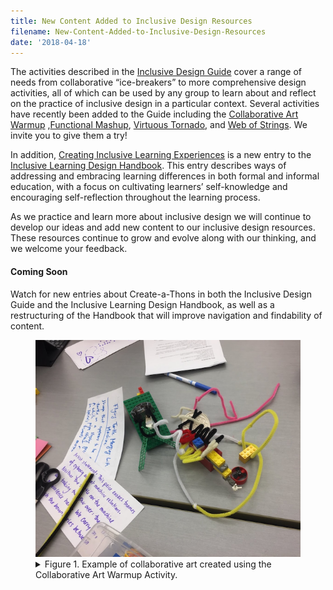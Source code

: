 ```yaml
---
title: New Content Added to Inclusive Design Resources
filename: New-Content-Added-to-Inclusive-Design-Resources
date: '2018-04-18'
---
```


The activities described in the
[Inclusive Design Guide](https://guide.inclusivedesign.ca/index.html) cover a range of needs from collaborative “ice-breakers”
to more comprehensive design activities, all of which can be used by any group to learn about and
reflect on the practice of inclusive design in a particular context. Several activities
have recently been added to the Guide including the [Collaborative Art Warmup](https://guide.inclusivedesign.ca/activities/CollaborativeArtWarmup.html)
,[Functional Mashup](https://guide.inclusivedesign.ca/activities/FunctionalMashup.html),
[Virtuous Tornado](https://guide.inclusivedesign.ca/activities/VirtuousTornado.html), and
[Web of Strings](https://guide.inclusivedesign.ca/activities/WebOfStrings.html). We invite you to give them a try!

In addition, [Creating Inclusive Learning Experiences](https://handbook.floeproject.org/CreatingInclusiveLearningExperiences.html)
is a new entry to the [Inclusive Learning Design Handbook](https://handbook.floeproject.org/index.html).
This entry describes ways of addressing and embracing learning differences in both formal and informal
education, with a focus on cultivating learners’ self-knowledge and encouraging self-reflection throughout
the learning process.

As we practice and learn more about inclusive design we will continue to develop our ideas and
add new content to our inclusive design resources. These resources continue to grow and evolve
along with our thinking, and we welcome your feedback.

#### Coming Soon

Watch for new entries about Create-a-Thons in both the Inclusive Design Guide and the Inclusive
Learning Design Handbook, as well as a restructuring of the Handbook that will improve navigation
and findability of content.

<figure>
<a href ="images/collaborative_art.png"><img src="images/collaborative_art_thumb.png"
alt="view larger version of this image" aria-details="det1"></a>
<figcaption>
<details id="det1">
<summary>
Figure 1. Example of collaborative art created using the Collaborative Art Warmup Activity.
</summary>
An image showing a small sculpture made of lego and pipe cleaners on a table top, beside
which lie two hand-written notes, one of which includes a title and description, while the
other contains an artist statement.
</details>
</figcaption>
</figure>

